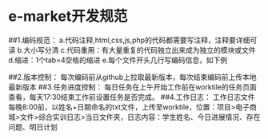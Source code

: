 # e-market开发规范

##1.编码规范：
    	a.代码注释,html,css,js,php的代码都需要写注释，注释要详细可读
 	b.大小写分清
  	c.代码重用：有大量重复的代码独立出来成为独立的模块或文件
  	d.缩进：1个tab=4空格的缩进
	e.每个文件开头几行写编码信息，如下例

##2.版本控制：
  	每次编码前从github上拉取最新版本，每次结束编码前上传本地最新版本
##3.任务进度控制：
	每日任务在上午开始工作前在worktile的任务页面查看，每天17:30结束工作前设置任务是否完成。
##4.工作日志：
	工作日志文件每晚8:00前，以姓名+日期命名的txt文件，上传至worktile，位置：项目>电子商城>文件>综合实训日志>当日文件夹，日志内容：学生姓名、今日进展情况、存在问题、明日计划
